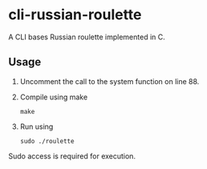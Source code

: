 # cli-russian-roulette
A CLI bases Russian roulette implemented in C.

## Usage
1. Uncomment the call to the system function on line 88.
2. Compile using make

   ``make ``
3. Run using 

	``sudo ./roulette``

Sudo access is required for execution.
